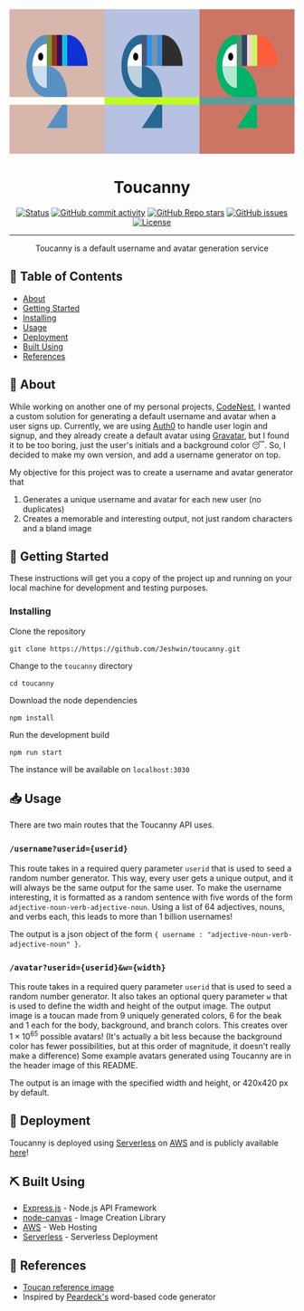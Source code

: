 <p align="center">
  <a href="" rel="noopener">
 <img width=768px height=256px src="Toucanny Collage.png" alt="Project logo"></a>
</p>

<h1 align="center">Toucanny</h1>

<div align="center">

[![Status](https://img.shields.io/badge/status-active-success.svg)]()
[![GitHub commit activity](https://img.shields.io/github/commit-activity/t/Jeshwin/toucanny)](https://github.com/Jeshwin/toucanny)
[![GitHub Repo stars](https://img.shields.io/github/stars/Jeshwin/toucanny)](https://github.com/Jeshwin/toucanny)
[![GitHub issues](https://img.shields.io/github/issues/Jeshwin/toucanny)](https://github.com/Jeshwin/toucanny/issues)
[![License](https://img.shields.io/badge/license-MIT-blue.svg)](/LICENSE)

</div>

---

<p align="center">
  Toucanny is a default username and avatar generation service
  <br> 
</p>

## 📝 Table of Contents

-   [About](#about)
-   [Getting Started](#getting_started)
-   [Installing](#installing)
-   [Usage](#usage)
-   [Deployment](#deployment)
-   [Built Using](#built_using)
-   [References](#references)

## 🧐 About <a name = "about"></a>

While working on another one of my personal projects, [CodeNest](https://www.codenest.space), I wanted a custom solution for generating a default username and avatar when a user signs up. Currently, we are using [Auth0](https://auth0.com) to handle user login and signup, and they already create a default avatar using [Gravatar](https://gravatar.com), but I found it to be too boring, just the user's initials and a background color 😴. So, I decided to make my own version, and add a username generator on top.

My objective for this project was to create a username and avatar generator that

1. Generates a unique username and avatar for each new user (no duplicates)
2. Creates a memorable and interesting output, not just random characters and a bland image

## 🏁 Getting Started <a name = "getting_started"></a>

These instructions will get you a copy of the project up and running on your local machine for development and testing purposes.

### Installing <a name = "installing"></a>

Clone the repository

```
git clone https://https://github.com/Jeshwin/toucanny.git
```

Change to the `toucanny` directory

```
cd toucanny
```

Download the node dependencies

```
npm install
```

Run the development build

```
npm run start
```

The instance will be available on `localhost:3030`

## 📥 Usage <a name="usage"></a>

There are two main routes that the Toucanny API uses.

### `/username?userid={userid}`

This route takes in a required query parameter `userid` that is used to seed a random number generator. This way, every user gets a unique output, and it will always be the same output for the same user. To make the username interesting, it is formatted as a random sentence with five words of the form `adjective-noun-verb-adjective-noun`. Using a list of 64 adjectives, nouns, and verbs each, this leads to more than 1 billion usernames!

The output is a json object of the form `{ username : "adjective-noun-verb-adjective-noun" }`.

### `/avatar?userid={userid}&w={width}`

This route takes in a required query parameter `userid` that is used to seed a random number generator. It also takes an optional query parameter `w` that is used to define the width and height of the output image. The output image is a toucan made from 9 uniquely generated colors, 6 for the beak and 1 each for the body, background, and branch colors. This creates over $1 \times 10^{65}$ possible avatars! (It's actually a bit less because the background color has fewer possibilities, but at this order of magnitude, it doesn't really make a difference) Some example avatars generated using Toucanny are in the header image of this README.

The output is an image with the specified width and height, or 420x420 px by default.

## 🚀 Deployment <a name = "deployment"></a>

Toucanny is deployed using [Serverless](https://www.serverless.com/) on [AWS](https://aws.amazon.com/) and is publicly available [here](https://api.toucanny.net)!

## ⛏️ Built Using <a name = "built_using"></a>

-   [Express.js](https://expressjs.com/) - Node.js API Framework
-   [node-canvas](https://www.npmjs.com/package/canvas) - Image Creation Library
-   [AWS](https://aws.amazon.com/) - Web Hosting
-   [Serverless](https://www.serverless.com/) - Serverless Deployment

## 📜 References <a name = "references"></a>

-   [Toucan reference image](https://dribbble.com/shots/3706929-Toucan)
-   Inspired by [Peardeck's](https://www.peardeck.com/) word-based code generator
